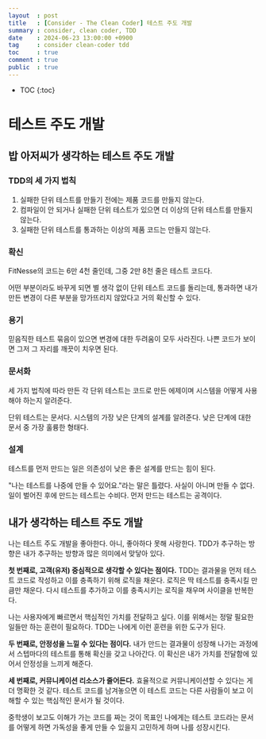 ```yaml
---
layout  : post
title   : [Consider - The Clean Coder] 테스트 주도 개발
summary : consider, clean coder, TDD
date    : 2024-06-23 13:00:00 +0900
tag     : consider clean-coder tdd
toc     : true
comment : true
public  : true
---
```

* TOC
  {:toc}

# 테스트 주도 개발

## 밥 아저씨가 생각하는 테스트 주도 개발

### TDD의 세 가지 법칙

1. 실패한 단위 테스트를 만들기 전에는 제품 코드를 만들지 않는다.
2. 컴파일이 안 되거나 실패한 단위 테스트가 있으면 더 이상의 단위 테스트를 만들지 않는다.
3. 실패한 단위 테스트를 통과하는 이상의 제품 코드는 만들지 않는다.

### 확신

FitNesse의 코드는 6만 4천 줄인데, 그중 2만 8천 줄은 테스트 코드다.

어떤 부분이라도 바꾸게 되면 별 생각 없이 단위 테스트 코드를 돌리는데, 통과하면 내가 만든 변경이 다른 부분을 망가뜨리지 않았다고 거의 확신할 수 있다.

### 용기

믿음직한 테스트 묶음이 있으면 변경에 대한 두려움이 모두 사라진다. 나쁜 코드가 보이면 그저 그 자리를 깨끗이 치우면 된다.

### 문서화

세 가지 법칙에 따라 만든 각 단위 테스트는 코드로 만든 에제이며 시스템을 어떻게 사용해야 하는지 알려준다.

단위 테스트는 문서다. 시스템의 가장 낮은 단계의 설계를 알려준다. 낮은 단계에 대한 문서 중 가장 훌륭한 형태다.

### 설계

테스트를 먼저 만드는 일은 의존성이 낮은 좋은 설계를 만드는 힘이 된다.

"나는 테스트를 나중에 만들 수 있어요."라는 말은 틀렸다. 사실이 아니며 만들 수 없다. 일이 벌어진 후에 만드는 테스트는 수비다. 먼저 만드는 테스트는 공격이다.

## 내가 생각하는 테스트 주도 개발

나는 테스트 주도 개발을 좋아한다. 아니, 좋아하다 못해 사랑한다. TDD가 추구하는 방향은 내가 추구하는 방향과 많은 의미에서 맞닿아 있다.

**첫 번째로, 고객(유저) 중심적으로 생각할 수 있다는 점이다.** TDD는 결과물을 먼저 테스트 코드로 작성하고 이를 충족하기 위해 로직을 채운다. 로직은 딱 테스트를 충족시킬 만큼만 채운다. 다시 테스트를 추가하고 이를 충족시키는 로직을 채우며 사이클을 반복한다.

나는 사용자에게 빠르면서 핵심적인 가치를 전달하고 싶다. 이를 위해서는 정말 필요한 일들만 하는 훈련이 필요하다. TDD는 나에게 이런 훈련을 위한 도구가 된다.

**두 번째로, 안정성을 느낄 수 있다는 점이다.** 내가 만드는 결과물이 성장해 나가는 과정에서 스텝마다의 테스트를 통해 확신을 갖고 나아간다. 이 확신은 내가 가치를 전달함에 있어서 안정성을 느끼게 해준다.

**세 번째로, 커뮤니케이션 리소스가 줄어든다.** 효율적으로 커뮤니케이션할 수 있다는 게 더 명확한 것 같다. 테스트 코드를 남겨놓으면 이 테스트 코드는 다른 사람들이 보고 이해할 수 있는 핵심적인 문서가 될 것이다.

중학생이 보고도 이해가 가는 코드를 짜는 것이 목표인 나에게는 테스트 코드라는 문서를 어떻게 하면 가독성을 좋게 만들 수 있을지 고민하게 하며 나를 성장시킨다.
